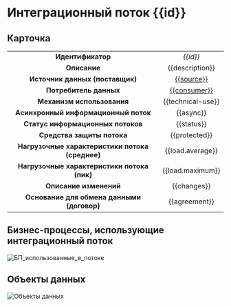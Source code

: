 # Интеграционный поток {{id}}

## Карточка
|                                                                         |                                     |
|:-----------------------------------------------------------------------:|:-----------------------------------:|
|                            **Идентификатор**                            |              *{{id}}*               |
|                              **Описание**                               |           {{description}}           |
|                     **Источник данных (поставщик)**                     |    [{{source}}]({{source_link}})    |
|                         **Потребитель данных**                          |  [{{consumer}}]({{consumer_link}})  |
|                       **Механизм использования**                        |          {{technical-use}}          |
|                  **Асинхронный информационный поток**                   |              {{async}}              |
|                    **Статус информационных потоков**                    |             {{status}}              |
|                       **Средства защиты потока**                        |            {{protected}}            |
|             **Нагрузочные характеристики потока (среднее)**             |          {{load.average}}           |
|               **Нагрузочные характеристики потока (пик)**               |          {{load.maximum}}           |
|                         **Описание изменений**                          |             {{changes}}             |
|               **Основание для обмена данными (договор)**                |            {{agreement}}            |

## Бизнес-процессы, использующие интеграционный поток
![БП_использованные_в_потоке](@entity/kadzo.v2023.processes/processes_by_integration?integration_id={{id}})

## Объекты данных
![Объекты данных](@entity/kadzo.v2023.data_objects/data_objects_by_integration?integration_id={{id}})

